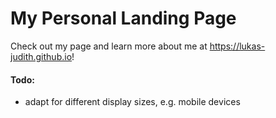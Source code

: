 # My Personal Landing Page

Check out my page and learn more about me at https://lukas-judith.github.io!



#### Todo:

- adapt for different display sizes, e.g. mobile devices